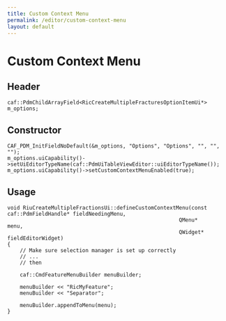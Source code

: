 ```yaml
---
title: Custom Context Menu
permalink: /editor/custom-context-menu
layout: default
---
```


# Custom Context Menu

## Header
    caf::PdmChildArrayField<RicCreateMultipleFracturesOptionItemUi*> m_options;

## Constructor

    CAF_PDM_InitFieldNoDefault(&m_options, "Options", "Options", "", "", "");
    m_options.uiCapability()->setUiEditorTypeName(caf::PdmUiTableViewEditor::uiEditorTypeName());
    m_options.uiCapability()->setCustomContextMenuEnabled(true);

## Usage

    void RiuCreateMultipleFractionsUi::defineCustomContextMenu(const caf::PdmFieldHandle* fieldNeedingMenu,
                                                           QMenu*                     menu,
                                                           QWidget*                   fieldEditorWidget)
    {
        // Make sure selection manager is set up correctly
        // ...
        // then
	
        caf::CmdFeatureMenuBuilder menuBuilder;

        menuBuilder << "RicMyFeature";
        menuBuilder << "Separator";

        menuBuilder.appendToMenu(menu);
    }
